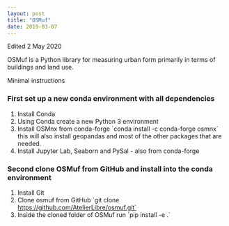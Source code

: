 ```yaml
---
layout: post
title: "OSMuf"
date: 2019-03-07
---
```

Edited 2 May 2020

OSMuf is a Python library for measuring urban form primarily in terms of buildings and land use. 

Minimal instructions

### First set up a new conda environment with all dependencies

1. Install Conda
2. Using Conda create a new Python 3 environment
3. Install OSMnx from conda-forge ´conda install -c conda-forge osmnx´ this will also install geopandas and most of the other packages that are needed.
4. Install Jupyter Lab, Seaborn and PySal - also from conda-forge

### Second clone OSMuf from GitHub and install into the conda environment

1. Install Git
2. Clone osmuf from GitHub ´git clone https://github.com/AtelierLibre/osmuf.git´
3. Inside the cloned folder of OSMuf run ´pip install -e .´
